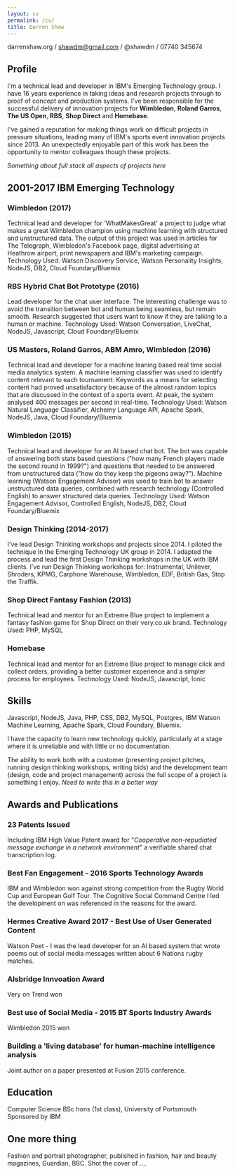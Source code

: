 ```yaml
---
layout: cv
permalink: /cv/
title: Darren Shaw
---
```

darrenshaw.org / shawdm@gmail.com / @shawdm  / 07740 345674

## Profile
I'm a technical lead and developer in IBM's Emerging Technology group. I have 16 years experience in taking ideas and research projects through to proof of concept and production systems. I've been responsible for the successful delivery of innovation projects for **Wimbledon**, **Roland Garros**, **The US Open**, **RBS**, **Shop Direct** and **Homebase**.

I've gained a reputation for making things work on difficult projects in pressure situations, leading many of IBM's sports event innovation projects since 2013. An unexpectedly enjoyable part of this work has been the opportunity to mentor colleagues though these projects.

*Something about full stack all aspects of projects here*

## 2001-2017 IBM Emerging Technology
### Wimbledon (2017)
Technical lead and developer for 'WhatMakesGreat' a project to judge what makes a great Wimbledon champion using machine learning with structured and unstructured data. The output of this project was used in articles for The Telegraph, Wimbledon's Facebook page, digital advertising at Heathrow airport, print newspapers and IBM's marketing campaign.
Technology Used: Watson Discovery Service, Watson Personality Insights, NodeJS, DB2, Cloud Foundary/Bluemix

### RBS Hybrid Chat Bot Prototype (2016)
Lead developer for the chat user interface. The interesting challenge was to avoid the transition between bot and human being seamless, but remain smooth. Research suggested that users want to know if they are talking to a human or machine.
Technology Used: Watson Conversation, LiveChat, NodeJS, Javascript, Cloud Foundary/Bluemix

### US Masters, Roland Garros, ABM Amro, Wimbledon (2016)
Technical lead and developer for a machine leaning based real time social media analytics system. A machine learning classifier was used to identify content relevant to each tournament. Keywords as a means for selecting  content had proved unsatisfactory because of the almost random topics that are discussed in the context of a sports event. At peak, the system analysed 400 messages per second in real-time.
Technology Used: Watson Natural Language Classifier, Alchemy Language API, Apache Spark, NodeJS, Java, Cloud Foundary/Bluemix

### Wimbledon (2015)
Technical lead and developer for an AI based chat bot. The bot was capable of answering both stats based questions ("how many French players made the second round in 1999?") and questions that needed to be answered from unstructured data ("how do they keep the pigeons away?"). Machine learning (Watson Engagement Advisor) was used to train bot to answer unstructured data queries, combined with research technology (Controlled English)   to answer structured data queries.
Technology Used: Watson Engagement Advisor, Controlled English, NodeJS, DB2, Cloud Foundary/Bluemix

### Design Thinking (2014-2017)
I've lead Design Thinking workshops and projects since 2014. I piloted the technique in the Emerging Technology UK group in 2014. I adapted the process and lead the first Design Thinking workshops in the UK with IBM clients.
I've run Design Thinking workshops for: Instrumental, Unilever, Shroders, KPMG, Carphone Warehouse, Wimbledon, EDF, British Gas, Stop the Traffik.

### Shop Direct Fantasy Fashion (2013)
Technical lead and mentor for an Extreme Blue project to implement a fantasy fashion game for Shop Direct on their very.co.uk brand.
Technology Used: PHP, MySQL

### Homebase
Technical lead and mentor for an Extreme Blue project to manage click and collect orders, providing a better customer experience and a simpler process for employees.
Technology Used: NodeJS, Javascript, Ionic

## Skills
Javascript, NodeJS, Java, PHP, CSS, DB2, MySQL, Postgres, IBM Watson Machine Learning, Apache Spark, Cloud Foundary, Bluemix.

I have the capacity to learn new technology quickly, particularly at a stage where it is unreliable and with little or no documentation.

The ability to work both with a customer (presenting project pitches, running design thinking workshops, writing bids) and the development team (design, code and project management) across the full scope of a project is something I enjoy.  *Need to write this in a better way*

## Awards and Publications
### 23 Patents Issued
Including IBM High Value Patent award for "*Cooperative non-repudiated message exchange in a network environment*" a verifiable shared chat transcription log.

### Best Fan Engagement - 2016 Sports Technology Awards
IBM and Wimbledon won against strong competition from the Rugby World Cup and European Golf Tour. The Cognitive Social Command Centre I led the development on was referenced in the reasons for the award.

### Hermes Creative Award 2017 - Best Use of User Generated Content
Watson Poet - I was the lead developer for an AI based system that wrote poems out of social media messages written about 6 Nations rugby matches.

### Alsbridge Innvoation Award
Very on Trend won

### Best use of Social Media - 2015 BT Sports Industry Awards
Wimbledon 2015 won

### Building a 'living database' for human-machine intelligence analysis
Joint author on a paper presented at Fusion 2015 conference.

## Education
Computer Science BSc hons (1st class), University of Portsmouth
Sponsored by IBM

## One more thing
Fashion and portrait photographer, published in fashion, hair and beauty magazines, Guardian, BBC. Shot the cover of ....
